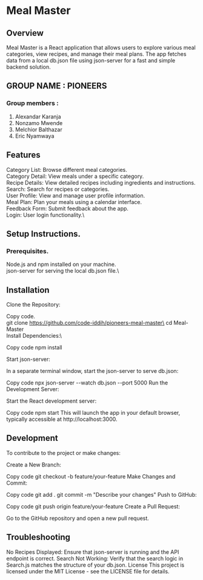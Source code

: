 # Meal Master

## Overview

Meal Master is a React application that allows users to explore various meal categories, view recipes, and manage their meal plans. The app fetches data from a local db.json file using json-server for a fast and simple backend solution.

## GROUP NAME : PIONEERS

### Group members :

1. Alexandar Karanja
2. Nonzamo Mwende
3. Melchior Balthazar
4. Eric Nyamwaya

## Features

Category List: Browse different meal categories.\
Category Detail: View meals under a specific category.\
Recipe Details: View detailed recipes including ingredients and instructions.\
Search: Search for recipes or categories.\
User Profile: View and manage user profile information.\
Meal Plan: Plan your meals using a calendar interface.\
Feedback Form: Submit feedback about the app.\
Login: User login functionality.\

## Setup Instructions.

### Prerequisites.

Node.js and npm installed on your machine.\
json-server for serving the local db.json file.\

## Installation
Clone the Repository:

Copy code.\
git clone https://github.com/code-iddih/pioneers-meal-master\
cd Meal-Master\
Install Dependencies:\

Copy code
npm install

Start json-server:

In a separate terminal window, start the json-server to serve db.json:

Copy code
npx json-server --watch db.json --port 5000
Run the Development Server:

Start the React development server:

Copy code
npm start
This will launch the app in your default browser, typically accessible at http://localhost:3000.

## Development

To contribute to the project or make changes:

Create a New Branch:

Copy code
git checkout -b feature/your-feature
Make Changes and Commit:

Copy code
git add .
git commit -m "Describe your changes"
Push to GitHub:

Copy code
git push origin feature/your-feature
Create a Pull Request:

Go to the GitHub repository and open a new pull request.

## Troubleshooting
No Recipes Displayed: Ensure that json-server is running and the API endpoint is correct.
Search Not Working: Verify that the search logic in Search.js matches the structure of your db.json.
License
This project is licensed under the MIT License - see the LICENSE file for details.



